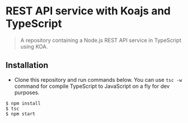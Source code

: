 # REST API service with Koajs and TypeScript

> A repository containing a Node.js REST API service in TypeScript using KOA.  

## Installation

- Clone this repository and run commands below. You can use `tsc -w` command for compile TypeScript to JavaScript on a fly for dev purposes. 

```shell
$ npm install
$ tsc
$ npm start
```
